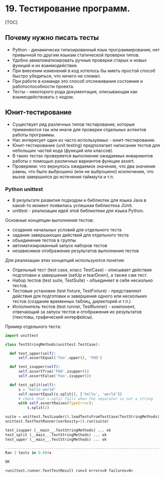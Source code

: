 # 19. Тестирование программ.

[TOC]

## Почему нужно писать тесты

* Python - динамически типизированный язык программирования, нет привычной по другим языкам статической проверки типов.
* Удобно авматоматизировать ручные проверки старых и новых функций и их взаимодействия.
* При внесении изменений в код хотелось бы иметь простой способ быстро убедиться, что ничего не сломал.
* При работе в команде это способ отслеживания состояния и работоспособности проекта.
* Тесты - некоторого рода документация, описывающая как взаимодействовать с кодом.

## Юнит-тестирование

* Существует ряд различных типов тестирования, которые применяются так или иначе для проверки отдельных аспектов работы программы.
* Нас интересует один из часто используемых - юнит-тестирование.
* Юнит-тестирование (unit testing) предполагает написание тестов для небольших частей кода (функций или классов).
* В таких тестах проверяется выполнение ожидаемых инвариантов работы с помощью различных вариантов функции assert.
* Проверяем: что вернулось ожидаемое значение, что два значения равны, что было выброшено (или не выброшено) исключение, что вызов завершился до истечения таймаута и т.п.

### Python unittest

* В результате развития подходом и библиотек для языка Java в какой-то момент появилась успешная библиотека JUnit.
* unittest - реализации идей этой библиотеки для языка Python.

Основные концепции выполнения тестов:

* создание начальных условий для отдельного теста
* задание завершающих действий для отдельного теста
* объединение тестов в группы
* автоматизированный запуск наборов тестов
* независимое отображение результатов выполнения тестов

Для реализации этих концепций используются понятия:

* Отдельный тест (test case, класс TestCase) - описывает действия подготовки и завершения (setUp и tearDown), а также сам тест.
* Набор тестов (test suite, TestSuite) - объединяет в себе несколько тестов.
* Тестовые установки (test fixture, TestFixture) - представляют действия для подготовки и завершения одного или нескольких тестов (создание временных таблиц, директорий и т.п.)
* Исполнитель тестов (test runner, TestRunner) - компонент, отвечающий за запуск тестов и отображения их результатов (текстовы, графический интерфейсы).


Пример отдельного теста:

```python
import unittest

class TestStringMethods(unittest.TestCase):

  def test_upper(self):
      self.assertEqual('foo'.upper(), 'FOO')

  def test_isupper(self):
      self.assertTrue('FOO'.isupper())
      self.assertFalse('Foo'.isupper())

  def test_split(self):
      s = 'hello world'
      self.assertEqual(s.split(), ['hello', 'world'])
      # check that s.split fails when the separator is not a string
      with self.assertRaises(TypeError):
          s.split(2)
```

```python
suite = unittest.TestLoader().loadTestsFromTestCase(TestStringMethods)
unittest.TextTestRunner(verbosity=2).run(suite)

test_isupper (__main__.TestStringMethods) ... ok
test_split (__main__.TestStringMethods) ... ok
test_upper (__main__.TestStringMethods) ... ok

----------------------------------------------------------------------
Ran 3 tests in 0.004s

OK
```

```
<unittest.runner.TextTestResult run=3 errors=0 failures=0>
```